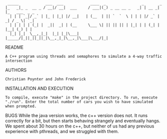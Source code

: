 	 _____            ___  ___            ____  _                _       _
	|_   _|_ _  __ _ / __|/ __|  ___     / ___|(_) _ __ __ _   _| | __ _| |_   ___  _ _
	  | | | `_|/ _` | |_ | |_| |/ __|   | (__  | || `  `  \ | | | |/ _` |  _| / _ \| `_|
	  | | | | | (_| |  _||  _| | (__     \___ \| || || || | |_| | | (_| | |__| (_) | |
	  |_| |_|  \__,_|_|  |_| |_|\___|   |_____/|_||_||_||_|\__,_|_|\__,_|\___|\___/|_|


README

	A C++ program using threads and semaphores to simulate a 4-way traffic intersection
	

AUTHORS
	
	Christian Poynter and John Frederick


INSTALLATION AND EXECUTION
	
	To compile, execute "make" in the project directory. To run, execute "./run". Enter the total number of cars you wish to have simulated when prompted.
	

BUGS
	While the java version works, the c++ version does not. It runs correctly for a bit, but then starts behaving strangely and eventually hangs. We spent about 30 hours on the c++, but neither of us had any previous experience with pthreads, and we struggled with them.